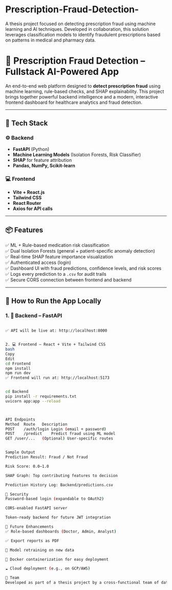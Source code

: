 # Prescription-Fraud-Detection-
A thesis project focused on detecting prescription fraud using machine learning and AI techniques. Developed in collaboration, this solution leverages classification models to identify fraudulent prescriptions based on patterns in medical and pharmacy data.

# 🚀 Prescription Fraud Detection – Fullstack AI-Powered App

An end-to-end web platform designed to **detect prescription fraud** using machine learning, rule-based checks, and SHAP explainability. This project brings together powerful backend intelligence and a modern, interactive frontend dashboard for healthcare analytics and fraud detection.

---

## 🧠 Tech Stack

### ⚙️ Backend
- **FastAPI** (Python)
- **Machine Learning Models** (Isolation Forests, Risk Classifier)
- **SHAP** for feature attribution
- **Pandas, NumPy, Scikit-learn**

### 💻 Frontend
- **Vite + React.js**
- **Tailwind CSS**
- **React Router**
- **Axios for API calls**

---

## 📦 Features

✅ ML + Rule-based medication risk classification  
✅ Dual Isolation Forests (general + patient-specific anomaly detection)  
✅ Real-time SHAP feature importance visualization  
✅ Authenticated access (login)  
✅ Dashboard UI with fraud predictions, confidence levels, and risk scores  
✅ Logs every prediction to a `.csv` for audit trails  
✅ Secure CORS connection between frontend and backend  

---

## 🔌 How to Run the App Locally

### 1. 📡 Backend – FastAPI

```bash

✅ API will be live at: http://localhost:8000


2. 💻 Frontend – React + Vite + Tailwind CSS
bash
Copy
Edit
cd Frontend
npm install
npm run dev
✅ Frontend will run at: http://localhost:5173


cd Backend
pip install -r requirements.txt
uvicorn app:app --reload



API Endpoints
Method	Route	Description
POST	/auth/login	Login (email + password)
POST	/predict	Predict fraud using ML model
GET	/user/...	(Optional) User-specific routes


Sample Output
Prediction Result: Fraud / Not Fraud

Risk Score: 0.0–1.0

SHAP Graph: Top contributing features to decision

Prediction History Log: Backend/predictions.csv

🔐 Security
Password-based login (expandable to OAuth2)

CORS-enabled FastAPI server

Token-ready backend for future JWT integration

🎯 Future Enhancements
✅ Role-based dashboards (Doctor, Admin, Analyst)

✅ Export reports as PDF

🔄 Model retraining on new data

🐳 Docker containerization for easy deployment

☁️ Cloud deployment (e.g., on GCP/AWS)

👥 Team
Developed as part of a thesis project by a cross-functional team of data scientists and developers.
